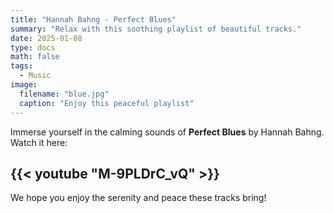 ```yaml
---
title: "Hannah Bahng - Perfect Blues"
summary: "Relax with this soothing playlist of beautiful tracks."
date: 2025-01-08
type: docs
math: false
tags:
  - Music
image:
  filename: "blue.jpg"
  caption: "Enjoy this peaceful playlist"
---
```


Immerse yourself in the calming sounds of **Perfect Blues** by Hannah Bahng. Watch it here:

## {{< youtube "M-9PLDrC_vQ" >}}

We hope you enjoy the serenity and peace these tracks bring!
